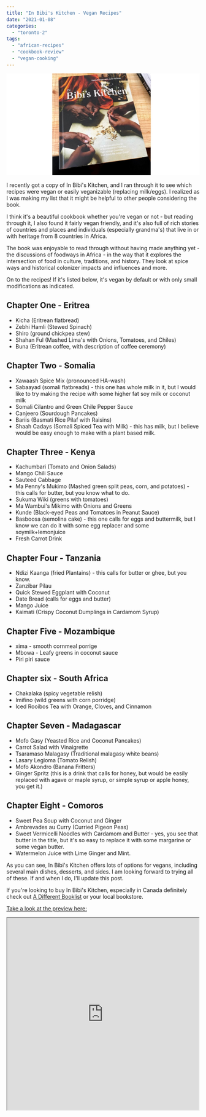 ```yaml
---
title: "In Bibi's Kitchen - Vegan Recipes"
date: "2021-01-08"
categories:
  - "toronto-2"
tags:
  - "african-recipes"
  - "cookbook-review"
  - "vegan-cooking"
---
```


![](img/IMG_9948-957x500.jpg)

I recently got a copy of In Bibi's Kitchen, and I ran through it to see which recipes were vegan or easily veganizable (replacing milk/eggs). I realized as I was making my list that it might be helpful to other people considering the book.

I think it's a beautiful cookbook whether you're vegan or not - but reading through it, I also found it fairly vegan friendly, and it's also full of rich stories of countries and places and individuals (especially grandma's) that live in or with heritage from 8 countries in Africa.

The book was enjoyable to read through without having made anything yet - the discussions of foodways in Africa - in the way that it explores the intersection of food in culture, traditions, and history. They look at spice ways and historical colonizer impacts and influences and more.

On to the recipes! If it's listed below, it's vegan by default or with only small modifications as indicated.

## Chapter One - Eritrea

- Kicha (Eritrean flatbread)
- Zebhi Hamli (Stewed Spinach)
- Shiro (ground chickpea stew)
- Shahan Ful (Mashed Lima's with Onions, Tomatoes, and Chiles)
- Buna (Eritrean coffee, with description of coffee ceremony)

## Chapter Two - Somalia

- Xawaash Spice Mix (pronounced HA-wash)
- Sabaayad (somali flatbreads) - this one has whole milk in it, but I would like to try making the recipe with some higher fat soy milk or coconut milk
- Somali Cilantro and Green Chile Pepper Sauce
- Canjeero (Sourdough Pancakes)
- Bariis (Basmati Rice Pilaf with Raisins)
- Shaah Cadays (Somali Spiced Tea with Milk) - this has milk, but I believe would be easy enough to make with a plant based milk.

## Chapter Three - Kenya

- Kachumbari (Tomato and Onion Salads)
- Mango Chili Sauce
- Sauteed Cabbage
- Ma Penny's Mukimo (Mashed green split peas, corn, and potatoes) - this calls for butter, but you know what to do.
- Sukuma Wiki (greens with tomatoes)
- Ma Wambui's Mikimo with Onions and Greens
- Kunde (Black-eyed Peas and Tomatoes in Peanut Sauce)
- Basboosa (semolina cake) - this one calls for eggs and buttermilk, but I know we can do it with some egg replacer and some soymilk+lemonjuice
- Fresh Carrot Drink

## Chapter Four - Tanzania

- Ndizi Kaanga (fried Plantains) - this calls for butter or ghee, but you know.
- Zanzibar Pilau
- Quick Stewed Eggplant with Coconut
- Date Bread (calls for eggs and butter)
- Mango Juice
- Kaimati (Crispy Coconut Dumplings in Cardamom Syrup)

## Chapter Five - Mozambique

- xima - smooth cornmeal porrige
- Mbowa - Leafy greens in coconut sauce
- Piri piri sauce

## Chapter six - South Africa

- Chakalaka (spicy vegetable relish)
- Imifino (wild greens with corn porridge)
- Iced Rooibos Tea with Orange, Cloves, and Cinnamon

## Chapter Seven - Madagascar

- Mofo Gasy (Yeasted Rice and Coconut Pancakes)
- Carrot Salad with Vinaigrette
- Tsaramaso Malagasy (Traditional malagasy white beans)
- Lasary Legioma (Tomato Relish)
- Mofo Akondro (Banana Fritters)
- Ginger Spritz (this is a drink that calls for honey, but would be easily replaced with agave or maple syrup, or simple syrup or apple honey, you get it.)

## Chapter Eight - Comoros

- Sweet Pea Soup with Coconut and Ginger
- Ambrevades au Curry (Curried Pigeon Peas)
- Sweet Vermicelli Noodles with Cardamom and Butter - yes, you see that butter in the title, but it's so easy to replace it with some margarine or some vegan butter.
- Watermelon Juice with Lime Ginger and Mint.

As you can see, In Bibi's Kitchen offers lots of options for vegans, including several main dishes, desserts, and sides. I am looking forward to trying all of these. If and when I do, I'll update this post.

If you're looking to buy In Bibi's Kitchen, especially in Canada definitely check out [A Different Booklist](https://www.adifferentbooklist.com/?searchtype=keyword&qs=in+Bibi%27s+Kitchen&qs_file=&q=h.tviewer&using_sb=status&qsb=keyword) or your local bookstore.

[Take a look at the preview here:](https://books.google.ca/books/about/In_Bibi_s_Kitchen.html?id=mpPJDwAAQBAJ&printsec=frontcover&source=kp_read_button&redir_esc=y#v=onepage&q&f=false)

<iframe src="https://books.google.ca/books?id=mpPJDwAAQBAJ&amp;lpg=PP1&amp;pg=PP1&amp;output=embed" width="500" height="500"></iframe>
